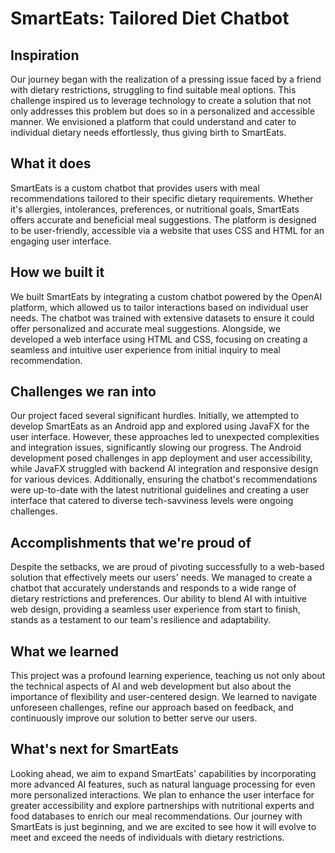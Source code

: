 # SmartEats: Tailored Diet Chatbot

## Inspiration

Our journey began with the realization of a pressing issue faced by a friend with dietary restrictions, struggling to find suitable meal options. This challenge inspired us to leverage technology to create a solution that not only addresses this problem but does so in a personalized and accessible manner. We envisioned a platform that could understand and cater to individual dietary needs effortlessly, thus giving birth to SmartEats.

## What it does

SmartEats is a custom chatbot that provides users with meal recommendations tailored to their specific dietary requirements. Whether it's allergies, intolerances, preferences, or nutritional goals, SmartEats offers accurate and beneficial meal suggestions. The platform is designed to be user-friendly, accessible via a website that uses CSS and HTML for an engaging user interface.

## How we built it

We built SmartEats by integrating a custom chatbot powered by the OpenAI platform, which allowed us to tailor interactions based on individual user needs. The chatbot was trained with extensive datasets to ensure it could offer personalized and accurate meal suggestions. Alongside, we developed a web interface using HTML and CSS, focusing on creating a seamless and intuitive user experience from initial inquiry to meal recommendation.

## Challenges we ran into

Our project faced several significant hurdles. Initially, we attempted to develop SmartEats as an Android app and explored using JavaFX for the user interface. However, these approaches led to unexpected complexities and integration issues, significantly slowing our progress. The Android development posed challenges in app deployment and user accessibility, while JavaFX struggled with backend AI integration and responsive design for various devices. Additionally, ensuring the chatbot's recommendations were up-to-date with the latest nutritional guidelines and creating a user interface that catered to diverse tech-savviness levels were ongoing challenges.

## Accomplishments that we're proud of

Despite the setbacks, we are proud of pivoting successfully to a web-based solution that effectively meets our users' needs. We managed to create a chatbot that accurately understands and responds to a wide range of dietary restrictions and preferences. Our ability to blend AI with intuitive web design, providing a seamless user experience from start to finish, stands as a testament to our team's resilience and adaptability.

## What we learned

This project was a profound learning experience, teaching us not only about the technical aspects of AI and web development but also about the importance of flexibility and user-centered design. We learned to navigate unforeseen challenges, refine our approach based on feedback, and continuously improve our solution to better serve our users.

## What's next for SmartEats

Looking ahead, we aim to expand SmartEats' capabilities by incorporating more advanced AI features, such as natural language processing for even more personalized interactions. We plan to enhance the user interface for greater accessibility and explore partnerships with nutritional experts and food databases to enrich our meal recommendations. Our journey with SmartEats is just beginning, and we are excited to see how it will evolve to meet and exceed the needs of individuals with dietary restrictions.
